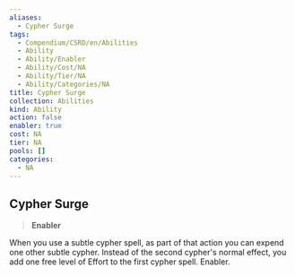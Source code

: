 ```yaml
---
aliases:
  - Cypher Surge
tags:
  - Compendium/CSRD/en/Abilities
  - Ability
  - Ability/Enabler
  - Ability/Cost/NA
  - Ability/Tier/NA
  - Ability/Categories/NA
title: Cypher Surge
collection: Abilities
kind: Ability
action: false
enabler: true
cost: NA
tier: NA
pools: []
categories:
  - NA
---
```

## Cypher Surge    
>**Enabler**  
    
When you use a subtle cypher spell, as part of that action you can expend one other subtle cypher. Instead of the second cypher's normal effect, you add one free level of Effort to the first cypher spell. Enabler.